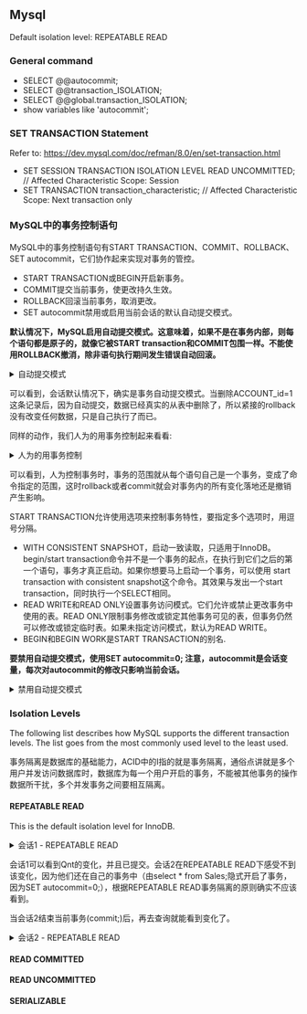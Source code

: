 ## Mysql

Default isolation level: REPEATABLE READ

### General command

- SELECT @@autocommit;
- SELECT @@transaction_ISOLATION;
- SELECT @@global.transaction_ISOLATION;
- show variables like 'autocommit';

### SET TRANSACTION Statement

Refer to: https://dev.mysql.com/doc/refman/8.0/en/set-transaction.html

- SET SESSION TRANSACTION ISOLATION LEVEL READ UNCOMMITTED;  // Affected Characteristic Scope: Session
- SET TRANSACTION transaction_characteristic;      // Affected Characteristic Scope: Next transaction only

### MySQL中的事务控制语句

MySQL中的事务控制语句有START TRANSACTION、COMMIT、ROLLBACK、SET autocommit，它们协作起来实现对事务的管控。

- START TRANSACTION或BEGIN开启新事务。 
- COMMIT提交当前事务，使更改持久生效。
- ROLLBACK回滚当前事务，取消更改。
- SET autocommit禁用或启用当前会话的默认自动提交模式。

**默认情况下，MySQL启用自动提交模式。这意味着，如果不是在事务内部，则每个语句都是原子的，就像它被START transaction和COMMIT包围一样。不能使用ROLLBACK撤消，除非语句执行期间发生错误自动回滚。**

<details>

<summary>自动提交模式</summary>

```
mysql> show databases;
+--------------------+
| Database           |
+--------------------+
| information_schema |
| mysql              |
| myth               |
| performance_schema |
| sys                |
+--------------------+
5 rows in set (0.05 sec)

mysql> create database compare_isolation;
Query OK, 1 row affected (0.02 sec)

mysql> show databases;
+--------------------+
| Database           |
+--------------------+
| compare_isolation  |
| information_schema |
| mysql              |
| myth               |
| performance_schema |
| sys                |
+--------------------+
6 rows in set (0.00 sec)

mysql> use compare_isolation;
Database changed
mysql> CREATE TABLE Account (
       ACCOUNT_ID int,
       BALANCE int
   );
Query OK, 0 rows affected (0.02 sec)

mysql> show variables like 'autocommit';
+---------------+-------+
| Variable_name | Value |
+---------------+-------+
| autocommit    | ON    |
+---------------+-------+
1 row in set (0.01 sec)

mysql> insert into Account value (2, 500);
Query OK, 1 row affected (0.02 sec)

mysql> insert into Account value (1, 1000);
Query OK, 1 row affected (0.00 sec)

mysql> select * from Account;
+------------+---------+
| ACCOUNT_ID | BALANCE |
+------------+---------+
|          2 |     500 |
|          1 |    1000 |
+------------+---------+
2 rows in set (0.00 sec)

mysql> delete from Account where ACCOUNT_id=1;
Query OK, 1 row affected (0.00 sec)

mysql> rollback;
Query OK, 0 rows affected (0.00 sec)

mysql> select * from Account;
+------------+---------+
| ACCOUNT_ID | BALANCE |
+------------+---------+
|          2 |     500 |
+------------+---------+
1 row in set (0.00 sec)
```

</details>

可以看到，会话默认情况下，确实是事务自动提交模式。当删除ACCOUNT_id=1这条记录后，因为自动提交，数据已经真实的从表中删除了，所以紧接的rollback没有改变任何数据，只是自己执行了而已。

同样的动作，我们人为的用事务控制起来看看:

<details>

<summary>人为的用事务控制</summary>

```
mysql> select * from Account;
+------------+---------+
| ACCOUNT_ID | BALANCE |
+------------+---------+
|          2 |     500 |
|          1 |    1000 |
+------------+---------+
2 rows in set (0.00 sec)

mysql> start transaction;
Query OK, 0 rows affected (0.00 sec)

mysql> select * from Account;
+------------+---------+
| ACCOUNT_ID | BALANCE |
+------------+---------+
|          2 |     500 |
|          1 |    1000 |
+------------+---------+
2 rows in set (0.00 sec)

mysql> delete from Account where ACCOUNT_id=1;
Query OK, 1 row affected (0.00 sec)

mysql> rollback;
Query OK, 0 rows affected (0.00 sec)

mysql> select * from Account;
+------------+---------+
| ACCOUNT_ID | BALANCE |
+------------+---------+
|          2 |     500 |
|          1 |    1000 |
+------------+---------+
2 rows in set (0.00 sec)
```

</details>

可以看到，人为控制事务时，事务的范围就从每个语句自己是一个事务，变成了命令指定的范围，这时rollback或者commit就会对事务内的所有变化落地还是撤销产生影响。

START TRANSACTION允许使用选项来控制事务特性，要指定多个选项时，用逗号分隔。

- WITH CONSISTENT SNAPSHOT，启动一致读取，只适用于InnoDB。begin/start transaction命令并不是一个事务的起点，在执行到它们之后的第一个语句，事务才真正启动。如果你想要马上启动一个事务，可以使用 start
transaction with consistent snapshot这个命令。其效果与发出一个start transaction，同时执行一个SELECT相同。
- READ WRITE和READ ONLY设置事务访问模式。它们允许或禁止更改事务中使用的表。READ ONLY限制事务修改或锁定其他事务可见的表，但事务仍然可以修改或锁定临时表。如果未指定访问模式，默认为READ WRITE。
- BEGIN和BEGIN WORK是START TRANSACTION的别名. 

**要禁用自动提交模式，使用SET autocommit=0; 注意，autocommit是会话变量，每次对autocommit的修改只影响当前会话。**

<details>

<summary>禁用自动提交模式</summary>

```
mysql> select * from Account;
+------------+---------+
| ACCOUNT_ID | BALANCE |
+------------+---------+
|          2 |     500 |
|          1 |    1000 |
+------------+---------+
2 rows in set (0.00 sec)

mysql> SELECT @@autocommit;
+--------------+
| @@autocommit |
+--------------+
|            1 |
+--------------+
1 row in set (0.00 sec)

mysql> SET autocommit=0;
Query OK, 0 rows affected (0.00 sec)

mysql> show variables like 'autocommit';
+---------------+-------+
| Variable_name | Value |
+---------------+-------+
| autocommit    | OFF   |
+---------------+-------+
1 row in set (0.00 sec)

mysql> delete from Account where ACCOUNT_id=1;
Query OK, 1 row affected (0.00 sec)

mysql> rollback;
Query OK, 0 rows affected (0.00 sec)

mysql> select * from Account;
+------------+---------+
| ACCOUNT_ID | BALANCE |
+------------+---------+
|          2 |     500 |
|          1 |    1000 |
+------------+---------+
2 rows in set (0.00 sec)
```

</details>

### Isolation Levels

The following list describes how MySQL supports the different transaction levels. The list goes from the most commonly used level to the least used.

事务隔离是数据库的基础能力，ACID中的I指的就是事务隔离，通俗点讲就是多个用户并发访问数据库时，数据库为每一个用户开启的事务，不能被其他事务的操作数据所干扰，多个并发事务之间要相互隔离。

#### REPEATABLE READ

This is the default isolation level for InnoDB.

<details>

<summary>会话1 - REPEATABLE READ</summary>

```
mysql> SELECT @@transaction_ISOLATION;
+-------------------------+
| @@transaction_ISOLATION |
+-------------------------+
| REPEATABLE-READ         |
+-------------------------+
1 row in set (0.00 sec)

mysql> CREATE TABLE Sales (
     Pid varchar(255),
     Qnt int,
     Price int
    );
Query OK, 0 rows affected (0.06 sec)

mysql> SET autocommit=0;
Query OK, 0 rows affected (0.00 sec)

mysql> show variables like 'autocommit';
+---------------+-------+
| Variable_name | Value |
+---------------+-------+
| autocommit    | OFF   |
+---------------+-------+
1 row in set (0.03 sec)

mysql> insert into Sales value ('Product 1', 10, 5);
Query OK, 1 row affected (0.00 sec)

mysql> insert into Sales value ('Product 2', 20, 4);
Query OK, 1 row affected (0.00 sec)

mysql> commit;
Query OK, 0 rows affected (0.01 sec)

mysql> select * from Sales;
+-----------+------+-------+
| Pid       | Qnt  | Price |
+-----------+------+-------+
| Product 1 |   10 |     5 |
| Product 2 |   20 |     4 |
+-----------+------+-------+
2 rows in set (0.00 sec)

mysql> update Sales set Qnt=15 where Pid='Product 1';
Query OK, 1 row affected (0.00 sec)
Rows matched: 1  Changed: 1  Warnings: 0

mysql> select * from Sales;
+-----------+------+-------+
| Pid       | Qnt  | Price |
+-----------+------+-------+
| Product 1 |   15 |     5 |
| Product 2 |   20 |     4 |
+-----------+------+-------+
2 rows in set (0.00 sec)

mysql> commit;
Query OK, 0 rows affected (0.00 sec)
```

</details>

会话1可以看到Qnt的变化，并且已提交。会话2在REPEATABLE READ下感受不到该变化，因为他们还在自己的事务中（由select * from Sales;隐式开启了事务，因为SET autocommit=0;），根据REPEATABLE READ事务隔离的原则确实不应该看到。

当会话2结束当前事务(commit;)后，再去查询就能看到变化了。

<details>

<summary>会话2 - REPEATABLE READ</summary>

```
mysql> SELECT @@transaction_ISOLATION;
+-------------------------+
| @@transaction_ISOLATION |
+-------------------------+
| REPEATABLE-READ         |
+-------------------------+
1 row in set (0.00 sec)

mysql> SET autocommit=0;
Query OK, 0 rows affected (0.00 sec)

mysql> show variables like 'autocommit';
+---------------+-------+
| Variable_name | Value |
+---------------+-------+
| autocommit    | OFF   |
+---------------+-------+
1 row in set (0.01 sec)

mysql> select * from Sales;
+-----------+------+-------+
| Pid       | Qnt  | Price |
+-----------+------+-------+
| Product 1 |   10 |     5 |
| Product 2 |   20 |     4 |
+-----------+------+-------+
2 rows in set (0.00 sec)

mysql> select * from Sales;
+-----------+------+-------+
| Pid       | Qnt  | Price |
+-----------+------+-------+
| Product 1 |   10 |     5 |
| Product 2 |   20 |     4 |
+-----------+------+-------+
2 rows in set (0.01 sec)

mysql> select * from Sales;
+-----------+------+-------+
| Pid       | Qnt  | Price |
+-----------+------+-------+
| Product 1 |   10 |     5 |
| Product 2 |   20 |     4 |
+-----------+------+-------+
2 rows in set (0.00 sec)

mysql> commit;
Query OK, 0 rows affected (0.00 sec)

mysql> select * from Sales;
+-----------+------+-------+
| Pid       | Qnt  | Price |
+-----------+------+-------+
| Product 1 |   15 |     5 |
| Product 2 |   20 |     4 |
+-----------+------+-------+
2 rows in set (0.00 sec)
```

</details>

#### READ COMMITTED

#### READ UNCOMMITTED

#### SERIALIZABLE
